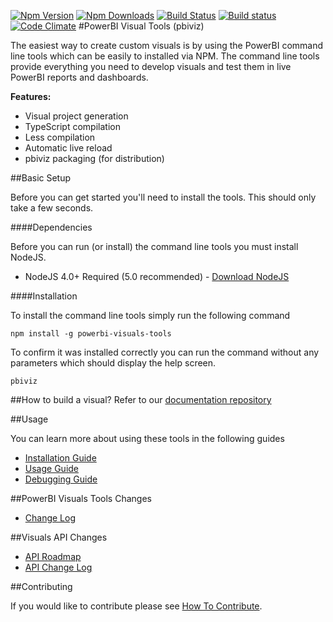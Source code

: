 [![Npm Version](https://img.shields.io/npm/v/powerbi-visuals-tools.svg?style=flat)](https://www.npmjs.com/package/powerbi-visuals-tools)
[![Npm Downloads](https://img.shields.io/npm/dm/powerbi-visuals-tools.svg?style=flat)](https://www.npmjs.com/package/powerbi-visuals-tools)
[![Build Status](https://travis-ci.org/Microsoft/PowerBI-visuals-tools.svg?branch=master)](https://travis-ci.org/Microsoft/PowerBI-visuals-tools)
[![Build status](https://ci.appveyor.com/api/projects/status/ogws5ib33i35o5hs/branch/master?svg=true)](https://ci.appveyor.com/project/spatney/powerbi-visuals-tools)
[![Code Climate](https://codeclimate.com/github/Microsoft/PowerBI-visuals-tools/badges/gpa.svg)](https://codeclimate.com/github/Microsoft/PowerBI-visuals-tools)
#PowerBI Visual Tools (pbiviz)

The easiest way to create custom visuals is by using the PowerBI command line tools which can be easily to installed via NPM. The command line tools provide everything you need to develop visuals and test them in live PowerBI reports and dashboards. 

**Features:**

* Visual project generation
* TypeScript compilation
* Less compilation
* Automatic live reload
* pbiviz packaging (for distribution)

##Basic Setup

Before you can get started you'll need to install the tools. This should only take a few seconds.

####Dependencies

Before you can run (or install) the command line tools you must install NodeJS.

* NodeJS 4.0+ Required (5.0 recommended) - [Download NodeJS](https://nodejs.org)

####Installation

To install the command line tools simply run the following command

```
npm install -g powerbi-visuals-tools
```

To confirm it was installed correctly you can run the command without any parameters which should display the help screen.

```
pbiviz
```

##How to build a visual?
Refer to our [documentation repository](https://github.com/Microsoft/PowerBI-visuals)

##Usage

You can learn more about using these tools in the following guides

* [Installation Guide](https://github.com/Microsoft/PowerBI-visuals/tree/master/tools)
* [Usage Guide](https://github.com/Microsoft/PowerBI-visuals/blob/master/tools/usage.md)
* [Debugging Guide](https://github.com/Microsoft/PowerBI-visuals/blob/master/tools/debugging.md)

##PowerBI Visuals Tools Changes

* [Change Log](https://github.com/Microsoft/PowerBI-visuals-tools/blob/master/Changelog.md)

##Visuals API Changes

* [API Roadmap](https://github.com/Microsoft/PowerBI-visuals/blob/master/Roadmap/README.md)
* [API Change Log](https://github.com/Microsoft/PowerBI-visuals/blob/master/ChangeLog.md)

##Contributing

If you would like to contribute please see [How To Contribute](https://github.com/Microsoft/PowerBI-visuals-tools/blob/master/CONTRIBUTING.md).
